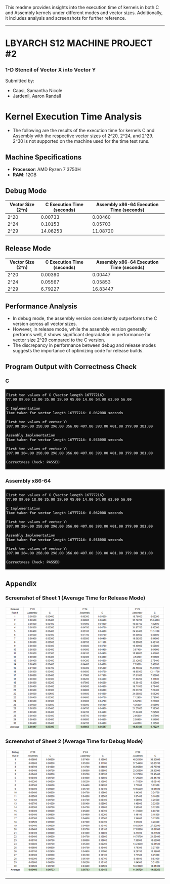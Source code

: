 This readme provides insights into the execution time of kernels in both C and Assembly kernels under different modes and vector sizes. Additionally, it includes analysis and screenshots for further reference.

---

# LBYARCH S12 MACHINE PROJECT #2
### 1-D Stencil of Vector X into Vector Y

Submitted by:
- Caasi, Samantha Nicole
- Jardenil, Aaron Randall

# Kernel Execution Time Analysis

- The following are the results of the execution time for kernels C and Assembly with the respective vector sizes of 2^20, 2^24, and 2^29. 2^30 is not supported on the machine used for the time test runs.

## Machine Specifications

- **Processor**: AMD Ryzen 7 3750H
- **RAM**: 12GB

## Debug Mode

| Vector Size (2^n) | C Execution Time (seconds) | Assembly x86-64 Execution Time (seconds) |
|----------------------|-----------------------------|------------------------------------|
| 2^20                 | 0.00733                     | 0.00460                            |
| 2^24                 | 0.10153                     | 0.05703                            |
| 2^29                 | 14.06253                    | 11.08720                           |

## Release Mode

| Vector Size (2^n) | C Execution Time (seconds) | Assembly x86-64 Execution Time (seconds) |
|----------------------|-----------------------------|------------------------------------|
| 2^20                 | 0.00390                     | 0.00447                            |
| 2^24                 | 0.05567                     | 0.05853                            |
| 2^29                 | 6.79227                     | 16.83447                           |

## Performance Analysis

- In debug mode, the assembly version consistently outperforms the C version across all vector sizes.
- However, in release mode, while the assembly version generally performs well, it shows significant degradation in performance for vector size 2^29 compared to the C version.
- The discrepancy in performance between debug and release modes suggests the importance of optimizing code for release builds.

## Program Output with Correctness Check

### C
![C Program Output](https://github.com/Samoyedeu/LBYARCH_MCO2/blob/master/Screenshots/c%20program%20output.png?raw=true)

### Assembly x86-64
![Assembly Program Output](https://github.com/Samoyedeu/LBYARCH_MCO2/blob/master/Screenshots/assembly%20program%20output.png?raw=true)

## Appendix

### Screenshot of Sheet 1 (Average Time for Release Mode)
![Average Time for Release Mode](https://github.com/Samoyedeu/LBYARCH_MCO2/blob/master/Screenshots/appendix1.png?raw=true)

### Screenshot of Sheet 2 (Average Time for Debug Mode)
![Average Time for Debug Mode](https://github.com/Samoyedeu/LBYARCH_MCO2/blob/master/Screenshots/appendix2.png?raw=true)

---
